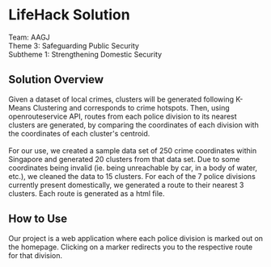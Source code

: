 # LifeHack Solution 

  Team: AAGJ  
  Theme 3: Safeguarding Public Security  
  Subtheme 1: Strengthening Domestic Security

## Solution Overview

<p>
  Given a dataset of local crimes, clusters will be generated following K-Means Clustering and corresponds to crime hotspots. Then, using openrouteservice API, routes from each police division to its nearest clusters are generated, by comparing the coordinates of each division with the coordinates of each cluster's centroid.
  <br>
  <br>
   For our use, we created a sample data set of 250 crime coordinates within Singapore and generated 20 clusters from that data set. Due to some coordinates being invalid (ie. being unreachable by car, in a body of water, etc.), we cleaned the data to 15 clusters. For each of the 7 police divisions currently present domestically, we generated a route to their nearest 3 clusters. Each route is generated as a html file. 
</p>

## How to Use
<p>
  Our project is a web application where each police division is marked out on the homepage. Clicking on a marker redirects you to the respective route for that division.
</p>

